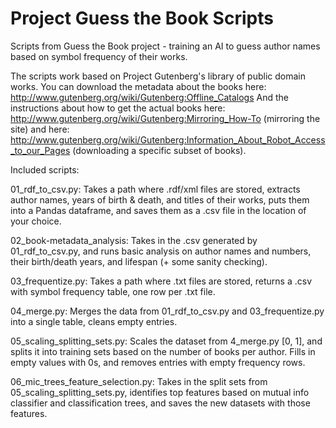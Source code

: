 # Project Guess the Book Scripts
Scripts from Guess the Book project - training an AI to guess author names based on symbol frequency of their works.

The scripts work based on Project Gutenberg's library of public domain works. You can download the metadata about the books here: http://www.gutenberg.org/wiki/Gutenberg:Offline_Catalogs
And the instructions about how to get the actual books here: http://www.gutenberg.org/wiki/Gutenberg:Mirroring_How-To (mirroring the site) and here: http://www.gutenberg.org/wiki/Gutenberg:Information_About_Robot_Access_to_our_Pages (downloading a specific subset of books).

Included scripts:

01_rdf_to_csv.py: 
Takes a path where .rdf/xml files are stored, extracts author names, years of birth & death, and titles of their works, puts them into a Pandas dataframe, and saves them as a .csv file in the location of your choice.

02_book-metadata_analysis:
Takes in the .csv generated by 01_rdf_to_csv.py, and runs basic analysis on author names and numbers, their birth/death years, and lifespan (+ some sanity checking).

03_frequentize.py:
Takes a path where .txt files are stored, returns a .csv with symbol frequency table, one row per .txt file.

04_merge.py:
Merges the data from 01_rdf_to_csv.py and 03_frequentize.py into a single table, cleans empty entries.

05_scaling_splitting_sets.py:
Scales the dataset from 4_merge.py [0, 1], and splits it into training sets based on the number of books per author. Fills in empty values with 0s, and removes entries with empty frequency rows.

06_mic_trees_feature_selection.py:
Takes in the split sets from 05_scaling_splitting_sets.py, identifies top features based on mutual info classifier and classification trees, and saves the new datasets with those features.
